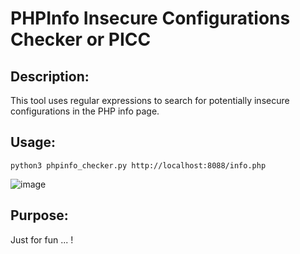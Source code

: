 # PHPInfo Insecure Configurations Checker or PICC 

## Description:

This tool uses regular expressions to search for potentially insecure configurations in the PHP info page.

## Usage:

```
python3 phpinfo_checker.py http://localhost:8088/info.php
```

![image](https://user-images.githubusercontent.com/84577967/208265423-ba57f990-576d-4905-9a98-441635cfc73e.png)

## Purpose:

Just for fun ... !
